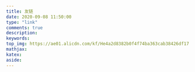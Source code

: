 ```yaml
---
title: 友链
date: 2020-09-08 11:50:00
type: "link"
comments: true
description:
keywords:
top_img: https://ae01.alicdn.com/kf/He4a2d8382b0f4f74ba363cab38426df17.jpg
mathjax:
katex:
aside:
---
```

